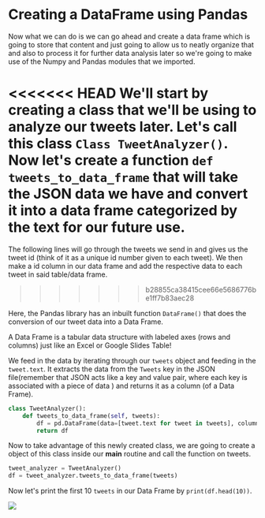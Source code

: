 <!--title={Creating a DataFrame using Pandas}-->

<!--badges={Web Development:20}-->

<h1>Creating a DataFrame using Pandas</h1>
Now what we can do is we can go ahead and create a data frame which is going to store that content and just going to allow us to neatly organize that and also to process it for further data analysis later so we're going to make use of the Numpy and Pandas modules that we imported.

<<<<<<< HEAD
We'll start by creating a class that we'll be using to analyze our tweets later. Let's call this class `Class TweetAnalyzer()`.  Now let's create a function `def tweets_to_data_frame` that will take the JSON data we have and convert it into a data frame categorized by the text for our future use.
=======
The following lines will go through the tweets we send in and gives us the tweet id (think of it as a unique id number given to each tweet). We then make a id column in our data frame and add the respective data to each tweet in said table/data frame.
>>>>>>> b28855ca38415cee66e5686776be1ff7b83aec28

Here, the Pandas library has an inbuilt function `DataFrame()` that does the conversion of our tweet data into a Data Frame. 

A Data Frame is a tabular data structure with labeled axes (rows and columns) just like an Excel or Google Slides Table! 

We feed in the data by iterating through our `tweets` object and feeding in the `tweet.text`. It extracts the data from the `Tweets` key in the JSON file(remember that JSON acts like a key and value pair, where each key is associated with a  piece of data ) and returns it as a column (of a Data Frame).

```python
class TweetAnalyzer():
    def tweets_to_data_frame(self, tweets):
    	df = pd.DataFrame(data=[tweet.text for tweet in tweets], columns=['Tweets'])
        return df
```

Now to take advantage of this newly created class, we are going to create a object of this class inside our **main** routine and call the function on tweets.

```python
tweet_analyzer = TweetAnalyzer()
df = tweet_analyzer.tweets_to_data_frame(tweets)
```

 Now let's print the first 10 `tweets` in our Data Frame by `print(df.head(10))`.

<img src="https://i.postimg.cc/dtWPwnX6/Annotation-2020-01-09-220514.png">